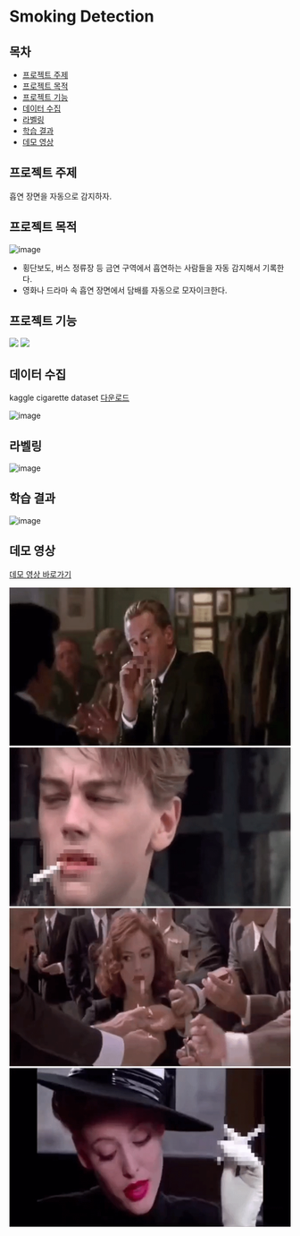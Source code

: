 # Smoking Detection

## 목차

- [프로젝트 주제](#프로젝트-주제)
- [프로젝트 목적](#프로젝트-목적)
- [프로젝트 기능](#프로젝트-기능)
- [데이터 수집](#데이터-수집)
- [라벨링](#라벨링)
- [학습 결과](#학습-결과)
- [데모 영상](#데모-영상)

## 프로젝트 주제

흡연 장면을 자동으로 감지하자.

## 프로젝트 목적

![image](https://github.com/ssbb1166/smoking-detection/assets/46264133/e07f3f9d-0358-4773-ab2f-9f21c744b3ac)

  - 횡단보도, 버스 정류장 등 금연 구역에서 흡연하는 사람들을 자동 감지해서 기록한다.
  - 영화나 드라마 속 흡연 장면에서 담배를 자동으로 모자이크한다.

## 프로젝트 기능

<img src="https://github.com/ssbb1166/smoking-detection/assets/46264133/618237d9-eabb-4d70-af55-1fa7a0988d98">
<img src="https://github.com/ssbb1166/smoking-detection/assets/46264133/66cfdc8d-2ae8-4b56-902e-d9bdb5bb6e2a" width="500">

## 데이터 수집

kaggle cigarette dataset [다운로드](https://www.kaggle.com/datasets/lurenzhouyi/cigarette-dataset)

![image](https://github.com/ssbb1166/smoking-detection/assets/46264133/5601af84-f89a-4ac9-9b35-8c0c2e98af28)

## 라벨링

![image](https://github.com/ssbb1166/smoking-detection/assets/46264133/458d7719-750a-42ad-84f9-a114fae44a7b)

## 학습 결과

![image](https://github.com/ssbb1166/smoking-detection/assets/46264133/737fbbf6-1432-4808-8021-b07cf7cc730b)

## 데모 영상

[데모 영상 바로가기](demo/video)

![image](demo/gif/demo1.gif)
![image](demo/gif/demo2.gif)
![image](demo/gif/demo3.gif)
![image](demo/gif/demo4.gif)
